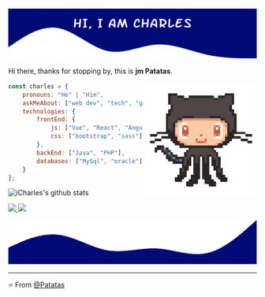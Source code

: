 ![head.png](https://raw.githubusercontent.com/iCharlesZ/FigureBed/master/img/readme-top.png)

Hi there, thanks for stopping by, this is **jm Patatas**.

<img align='right' src="https://raw.githubusercontent.com/iCharlesZ/FigureBed/master/img/octocat.gif" width="230">

```javascript
const charles = {
    pronouns: "He" | "Him",
    askMeAbout: ["web dev", "tech", "game"],
    technologies: {
        frontEnd: {
            js: ["Vue", "React", "Angular"],
            css: ["bootstrap", "sass"]
        },
        backEnd: ["Java", "PHP"],
        databases: ["MySql", "oracle"],
    }
};
```

![iCharles's github stats](https://github-readme-stats.vercel.app/api?username=iCharlesZ&hide=contribs,prs&count_private=true&show_icons=true)

<a href="https://github.com/iCharlesZ">
  <img src="https://img.shields.io/github/followers/iCharlesZ">
</a>
<a href="https://github.com/iCharlesZ">
   <img src="https://komarev.com/ghpvc/?username=iCharlesZ">
</a>

![bottom.png](https://raw.githubusercontent.com/iCharlesZ/FigureBed/master/img/readme-bottom.png)

---

⭐️ From [@Patatas](https://github.com/jm-petilona)
